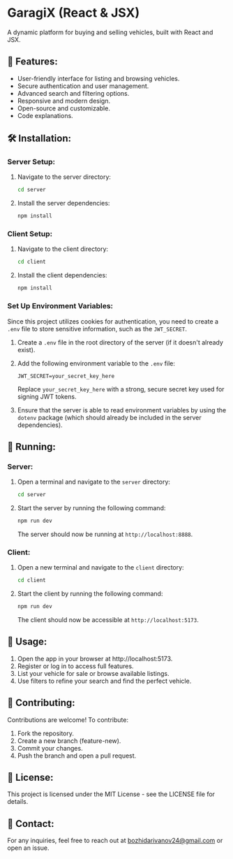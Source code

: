 # GaragiX (React & JSX)

A dynamic platform for buying and selling vehicles, built with React and JSX.

## 🚀 Features:

- User-friendly interface for listing and browsing vehicles.
- Secure authentication and user management.
- Advanced search and filtering options.
- Responsive and modern design.
- Open-source and customizable.
- Code explanations.

## 🛠 Installation:

### **Server Setup:**
1. Navigate to the server directory:

    ```bash
    cd server
    ```
2. Install the server dependencies:

    ```bash
    npm install
    ```

### **Client Setup:**
1. Navigate to the client directory:

    ```bash
    cd client
    ```
2. Install the client dependencies:

    ```bash
    npm install
    ```

### Set Up Environment Variables:

Since this project utilizes cookies for authentication, you need to create a `.env` file to store sensitive information, such as the `JWT_SECRET`.

1. Create a `.env` file in the root directory of the server (if it doesn't already exist).

2. Add the following environment variable to the `.env` file:

    ```env
    JWT_SECRET=your_secret_key_here
    ```

   Replace `your_secret_key_here` with a strong, secure secret key used for signing JWT tokens.


3. Ensure that the server is able to read environment variables by using the `dotenv` package (which should already be included in the server dependencies).

## 🏃 Running:

### **Server:**

1. Open a terminal and navigate to the `server` directory:

    ```bash
    cd server
    ```

2. Start the server by running the following command:

    ```bash
    npm run dev
    ```

   The server should now be running at `http://localhost:8888`.

### **Client:**

1. Open a new terminal and navigate to the `client` directory:

    ```bash
    cd client
    ```

2. Start the client by running the following command:

    ```bash
    npm run dev
    ```

   The client should now be accessible at `http://localhost:5173`.

## 🐶 Usage:
1. Open the app in your browser at http://localhost:5173.
2. Register or log in to access full features.
3. List your vehicle for sale or browse available listings.
4. Use filters to refine your search and find the perfect vehicle.

## 🤝 Contributing:
Contributions are welcome! To contribute:
1. Fork the repository.
2. Create a new branch (feature-new).
3. Commit your changes.
4. Push the branch and open a pull request.

## 📜 License:
This project is licensed under the MIT License - see the LICENSE file for details.

## 📧 Contact:
For any inquiries, feel free to reach out at bozhidarivanov24@gmail.com or open an issue.
